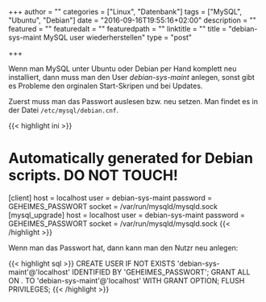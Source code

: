 +++
author = ""
categories = ["Linux", "Datenbank"]
tags = ["MySQL", "Ubuntu", "Debian"]
date = "2016-09-16T19:55:16+02:00"
description = ""
featured = ""
featuredalt = ""
featuredpath = ""
linktitle = ""
title = "debian-sys-maint MySQL user wiederherstellen"
type = "post"

+++

Wenn man MySQL unter Ubuntu oder Debian per Hand komplett neu installiert, dann muss
man den User *debian-sys-maint* anlegen, sonst gibt es Probleme den orginalen 
Start-Skripen und bei Updates.

Zuerst muss man das Passwort auslesen bzw. neu setzen. Man findet es in der Datei 
`/etc/mysql/debian.cnf`.

{{< highlight ini >}}
# Automatically generated for Debian scripts. DO NOT TOUCH!
[client]
host     = localhost
user     = debian-sys-maint
password = GEHEIMES_PASSWORT
socket   = /var/run/mysqld/mysqld.sock
[mysql_upgrade]
host     = localhost
user     = debian-sys-maint
password = GEHEIMES_PASSWORT
socket   = /var/run/mysqld/mysqld.sock
{{< /highlight >}}

Wenn man das Passwort hat, dann kann man den Nutzr neu anlegen:

{{< highlight sql >}}
CREATE USER IF NOT EXISTS 'debian-sys-maint'@'localhost' IDENTIFIED BY 'GEHEIMES_PASSWORT';
GRANT ALL ON *.* TO 'debian-sys-maint'@'localhost' WITH GRANT OPTION;
FLUSH PRIVILEGES;
{{< /highlight >}}
